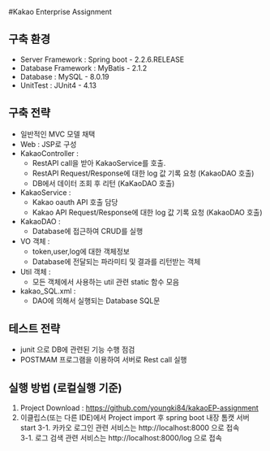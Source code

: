 #Kakao Enterprise Assignment

## 구축 환경 
* Server Framework : Spring boot - 2.2.6.RELEASE
* Database Framework : MyBatis - 2.1.2
* Database : MySQL - 8.0.19
* UnitTest : JUnit4 - 4.13

## 구축 전략 
* 일반적인 MVC 모델 채택
* Web : JSP로 구성  
* KakaoController : 
	- RestAPI call을 받아 KakaoService를 호출.
	- RestAPI Request/Response에 대한 log 값 기록 요청 (KakaoDAO 호출)
	- DB에서 데이터 조회 후 리턴 (KaKaoDAO 호출)
* KakaoService :
	- Kakao oauth API 호출 담당 
	- Kakao API Request/Response에 대한 log 값 기록 요청 (KakaoDAO 호출)
* KakaoDAO :
	- Database에 접근하여 CRUD를 실행 
* VO 객체 :
	- token,user,log에 대한 객체정보
	- Database에 전달되는 파라미티 및 결과를 리턴받는 객체
* Util 객체 :
	- 모든 객체에서 사용하는 util 관련 static 함수 모음
* kakao_SQL.xml :
	- DAO에 의해서 실행되는 Database SQL문  

## 테스트 전략 
* junit 으로 DB에 관련된 기능 수행 점검 
* POSTMAM 프로그램을 이용하여 서버로 Rest call 실행

## 실행 방법 (로컬실행 기준) 
1. Project Download : https://github.com/youngki84/kakaoEP-assignment
2. 이클립스(또는 다른 IDE)에서 Project import 후 spring boot 내장 톰캣 서버 start
3-1. 카카오 로그인 관련 서비스는 http://localhost:8000 으로 접속  
3-1. 로그 검색 관련 서비스는 http://localhost:8000/log 으로 접속 
	